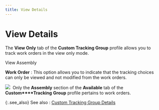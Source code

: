 ```yaml
---
title: View Details
---
```


# View Details


The **View Only** tab of the **Custom Tracking Group** profile allows  you to track work orders in the view only mode.


View Assembly


**Work Order**
: This option allows you to indicate that the tracking  choices can only be viewed and not modified from the work orders.


![]({{site.ct_baseurl}}/img/note.gif)  Only  the **Assembly** section of the **Available** tab of the **Custom****Tracking** **Group**  profile pertains to work orders.


{:.see_also}
See also
: [Custom  Tracking Group Details]({{site.ct_baseurl}}/document-tracking/tracking-work-orders/custom_tracking_group_details_for_work_orders.html)
